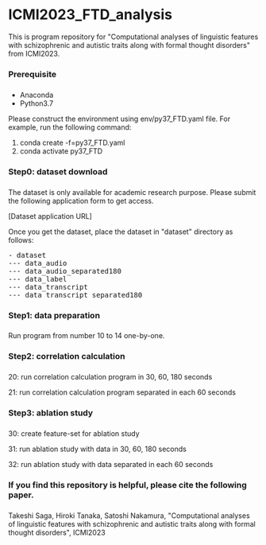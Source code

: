 # ICMI2023_FTD_analysis
This is program repository for "Computational analyses of linguistic features with schizophrenic and autistic traits along with formal thought disorders" from ICMI2023.

###
### Prerequisite
###

- Anaconda
- Python3.7

Please construct the environment using env/py37_FTD.yaml file.
For example, run the following command:
1. conda create -f=py37_FTD.yaml
2. conda activate py37_FTD

###
### Step0: dataset download
###

The dataset is only available for academic research purpose.
Please submit the following application form to get access.

[Dataset application URL]

Once you get the dataset, place the dataset in "dataset" directory as follows:

<pre>
- dataset
--- data_audio
--- data_audio_separated180
--- data_label
--- data_transcript
--- data_transcript_separated180
</pre>

###
### Step1: data preparation
###

Run program from number 10 to 14 one-by-one.


###
### Step2: correlation calculation
###

20: run correlation calculation program in 30, 60, 180 seconds

21: run correlation calculation program separated in each 60 seconds


###
### Step3: ablation study
###

30: create feature-set for ablation study

31: run ablation study with data in 30, 60, 180 seconds

32: run ablation study with data separated in each 60 seconds


###
### If you find this repository is helpful, please cite the following paper.
###

Takeshi Saga, Hiroki Tanaka, Satoshi Nakamura, "Computational analyses of linguistic features with schizophrenic and autistic traits along with formal thought disorders", ICMI2023
